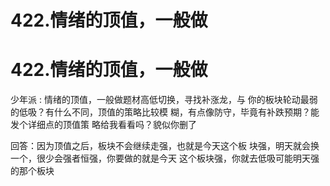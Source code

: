 # 422.情绪的顶值，一般做

# 422.情绪的顶值，一般做

少年派 : 情绪的顶值，一般做题材高低切换，寻找补涨龙，与 你的板块轮动最弱的低吸？有什么不同，顶值的策略比较模 糊，有点像防守，毕竟有补跌预期？能发个详细点的顶值策 略给我看看吗？貌似你删了

回答：因为顶值之后，板块不会继续走强，也就是今天这个板 块强，明天就会换一个，很少会强者恒强，你要做的就是今天 这个板块强，你就去低吸可能明天强的那个板块
